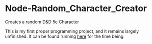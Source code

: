 # Node-Random_Character_Creator
Creates a random D&amp;D 5e Character

This is my first proper programming project, and it remains largely unfinished. 
It can be found running [here](https://www.dndrandomise.me) for the time being. 
